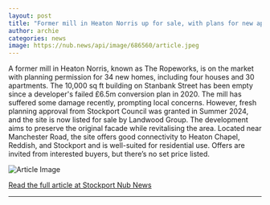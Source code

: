 ```yaml
---
layout: post
title: "Former mill in Heaton Norris up for sale, with plans for new apartments"
author: archie
categories: news
image: https://nub.news/api/image/686560/article.jpeg
---
```

A former mill in Heaton Norris, known as The Ropeworks, is on the market with planning permission for 34 new homes, including four houses and 30 apartments. The 10,000 sq ft building on Stanbank Street has been empty since a developer's failed £6.5m conversion plan in 2020. The mill has suffered some damage recently, prompting local concerns. However, fresh planning approval from Stockport Council was granted in Summer 2024, and the site is now listed for sale by Landwood Group. The development aims to preserve the original facade while revitalising the area. Located near Manchester Road, the site offers good connectivity to Heaton Chapel, Reddish, and Stockport and is well-suited for residential use. Offers are invited from interested buyers, but there’s no set price listed.

![Article Image](https://nub.news/api/image/686560/article.jpeg)

[Read the full article at Stockport Nub News](https://stockport.nub.news/news/local-news/former-mill-in-heaton-norris-up-for-sale-with-plans-for-new-apartments-270205)

---
